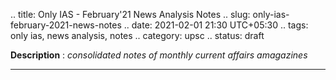 .. title: Only IAS - February'21 News Analysis Notes
.. slug: only-ias-february-2021-news-notes
.. date: 2021-02-01 21:30 UTC+05:30
.. tags: only ias, news analysis, notes
.. category: upsc
.. status: draft

**Description** : *consolidated notes of monthly current affairs amagazines*

***
<!-- TEASER_END -->

